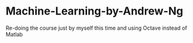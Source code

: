 # Machine-Learning-by-Andrew-Ng

Re-doing the course just by myself this time and using Octave instead of Matlab
